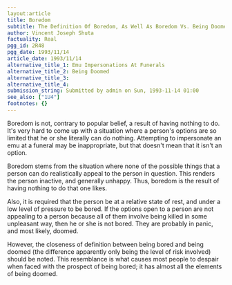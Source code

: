 ```yaml
---
layout:article
title: Boredom
subtitle: The Definition Of Boredom, As Well As Boredom Vs. Being Doomed
author: Vincent Joseph Shuta
factuality: Real
pgg_id: 2R48
pgg_date: 1993/11/14
article_date: 1993/11/14
alternative_title_1: Emu Impersonations At Funerals
alternative_title_2: Being Doomed
alternative_title_3: 
alternative_title_4: 
submission_string: Submitted by admin on Sun, 1993-11-14 01:00
see_also: ["1U4"]
footnotes: {}
---
```

<div>
<p>Boredom is not, contrary to popular belief, a result of having nothing to do. It's very hard to come up with a situation where a person's options are so limited that he or she literally can do nothing. Attempting to impersonate an emu at a funeral may be inappropriate, but that doesn't mean that it isn't an option.</p>
<p>Boredom stems from the situation where none of the possible things that a person can do realistically appeal to the person in question. This renders the person inactive, and generally unhappy. Thus, boredom is the result of having nothing to do that one likes.</p>
<p>Also, it is required that the person be at a relative state of rest, and under a low level of pressure to be bored. If the options open to a person are not appealing to a person because all of them involve being killed in some unpleasant way, then he or she is not bored. They are probably in panic, and most likely, doomed.</p>
<p>However, the closeness of definition between being bored and being doomed (the difference apparently only being the level of risk involved) should be noted. This resemblance is what causes most people to despair when faced with the prospect of being bored; it has almost all the elements of being doomed.</p>
</div>
